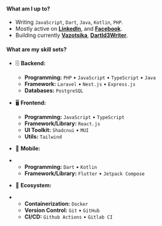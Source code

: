 #### What am I up to?

- Writing `JavaScript`, `Dart`, `Java`, `Kotlin`, `PHP`.
- Mostly active on **[LinkedIn](https://www.linkedin.com/in/titosy-manankasina)**, and **[Facebook](https://www.facebook.com/titosymanankasina)**.
- Building currently **[Vazotsika](https://github.com/titoo-dev/dart_blowfish)**, **[DartId3Writer](https://github.com/titoo-dev/dart_id3_writer)**.

#### What are my skill sets?

- 🗄️ **Backend:**

  - **Programming:** `PHP` • `JavaScript` • `TypeScript` • `Java`
  - **Framework:** `Laravel` • `Nest.js` • `Express.js`
  - **Databases:** `PostgreSQL`

- 🖥 **Frontend:**

  - **Programming:** `JavaScript` • `TypeScript`
  - **Framework/Library:** `React.js`
  - **UI Toolkit:** `Shadcnui` • `MUI`
  - **Utils:** `Tailwind`
  
- 📱 **Mobile:**
- 
  - **Programming:** `Dart` • `Kotlin`
  - **Framework/Library:** `Flutter` • `Jetpack Compose`

- 🎡 **Ecosystem:**
- 
  - **Containerization:** `Docker`
  - **Version Control:** `Git` • `GitHub`
  - **CI/CD:** `Github Actions` • `Gitlab CI`
